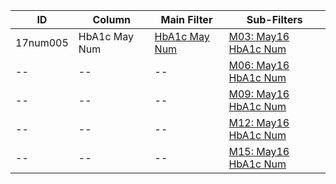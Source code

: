 ID | Column | Main Filter | Sub-Filters | 
-- | ------ | -------| -----------|
17num005| HbA1c May Num | [HbA1c May Num](https://github.com/Edward-Yao31/Salud-Y-Vida-Report/blob/master/main-filters/num/HbA1c%20May%20Num) | [M03: May16 HbA1c Num](https://github.com/Edward-Yao31/Salud-Y-Vida-Report/blob/master/sub-filters/num/M03:%20May16%20HbA1c%20Num)
-- | --| --|[M06: May16 HbA1c Num](https://github.com/Edward-Yao31/Salud-Y-Vida-Report/blob/master/sub-filters/num/M06:%20May16%20HbA1c%20Num)|
-- | --| --|[M09: May16 HbA1c Num](https://github.com/Edward-Yao31/Salud-Y-Vida-Report/blob/master/sub-filters/num/M09:%20May16%20HbA1c%20Num)|
-- | --| --|[M12: May16 HbA1c Num](https://github.com/Edward-Yao31/Salud-Y-Vida-Report/blob/master/sub-filters/num/M12:%20May16%20HbA1c%20Num)|
-- | --| --|[M15: May16 HbA1c Num](https://github.com/Edward-Yao31/Salud-Y-Vida-Report/blob/master/sub-filters/num/M15:%20May16%20HbA1c%20Num)|
